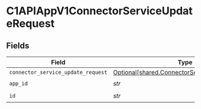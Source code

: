 # C1APIAppV1ConnectorServiceUpdateRequest


## Fields

| Field                                                                                                  | Type                                                                                                   | Required                                                                                               | Description                                                                                            |
| ------------------------------------------------------------------------------------------------------ | ------------------------------------------------------------------------------------------------------ | ------------------------------------------------------------------------------------------------------ | ------------------------------------------------------------------------------------------------------ |
| `connector_service_update_request`                                                                     | [Optional[shared.ConnectorServiceUpdateRequest]](../../models/shared/connectorserviceupdaterequest.md) | :heavy_minus_sign:                                                                                     | N/A                                                                                                    |
| `app_id`                                                                                               | *str*                                                                                                  | :heavy_check_mark:                                                                                     | N/A                                                                                                    |
| `id`                                                                                                   | *str*                                                                                                  | :heavy_check_mark:                                                                                     | N/A                                                                                                    |